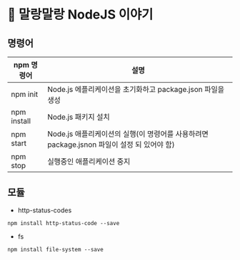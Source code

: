 # 🍦 말랑말랑 NodeJS 이야기


## 명령어 

|npm 명령어|설명|
|------|---|
| npm init | Node.js 에플리케이션을 초기화하고 package.json 파일을 생성 |
| npm install | Node.js 패키지 설치 |
| npm start | Node.js 애플리케이션의 실행(이 명령어를 사용하려면 package.jsnon 파일이 설정 되 있어야 함)|
| npm stop | 실행중인 애플리케이션 중지 |


## 모듈 
- http-status-codes

```
npm install http-status-code --save
```


- fs
```
npm install file-system --save
```

